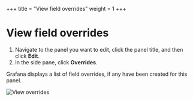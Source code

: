 +++
title = "View field overrides"
weight = 1
+++

# View field overrides

1. Navigate to the panel you want to edit, click the panel title, and then click **Edit**.
1. In the side pane, click **Overrides**.

Grafana displays a list of field overrides, if any have been created for this panel.

![View overrides](/static/img/docs/time-series-panel/panel-editor-8-0.png)